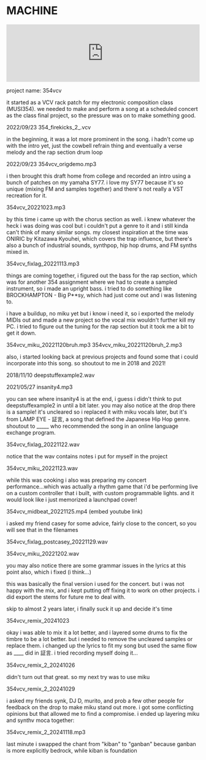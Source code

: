 # MACHINE

<div class="iframe-container">
<iframe width="100%" src="https://www.youtube.com/embed/9NJ-IPyb-TI?si=WpvwFKhcV7lc0poV" title="YouTube video player" frameborder="0" allow="accelerometer; autoplay; clipboard-write; encrypted-media; gyroscope; picture-in-picture; web-share" referrerpolicy="strict-origin-when-cross-origin" allowfullscreen></iframe>
</div>

project name: 354vcv

it started as a VCV rack patch for my electronic composition class (MUSI354). we
needed to make and perform a song at a scheduled concert as the class final
project, so the pressure was on to make something good.

2022/09/23
354_firekicks_2_.vcv

in the beginning, it was a lot more prominent in the song.
i hadn't come up with the intro yet, just the cowbell refrain thing and
eventually a verse melody and the rap section drum loop

2022/09/23
354vcv_origdemo.mp3

i then brought this draft home from college and recorded an intro using a bunch
of patches on my yamaha SY77. i love my SY77 because it's so unique
(mixing FM and samples together) and there's not really a VST recreation for it.

354vcv_20221023.mp3

by this time i came up with the chorus section as well. i knew whatever the heck
i was doing was cool but i couldn't put a genre to it and i still kinda can't
think of many similar songs. my closest inspiration at the time was ONIRIC
by Kitazawa Kyouhei, which covers the trap influence, but there's also a bunch
of industrial sounds, synthpop, hip hop drums, and FM synths mixed in.

354vcv_fixlag_20221113.mp3

things are coming together, i figured out the bass for the rap section, which
was for another 354 assignment where we had to create a sampled instrument, so
i made an upright bass. i tried to do something like BROCKHAMPTON - Big P**sy,
which had just come out and i was listening to.

i have a buildup, no miku yet but i know i need it, so i exported the melody
MIDIs out and made a new project so the vocal mix wouldn't further kill my PC.
i tried to figure out the tuning for the rap section but it took me a bit to get
it down.

354vcv_miku_20221120bruh.mp3
354vcv_miku_20221120bruh_2.mp3

also, i started looking back at previous projects and found some that i could
incorporate into this song. so shoutout to me in 2018 and 2021!

2018/11/10
deepstuffexample2.wav

2021/05/27
insanity4.mp3

you can see where insanity4 is at the end, i guess i didn't think to put
deepstuffexample2 in until a bit later. you may also notice at the drop there
is a sample! it's uncleared so i replaced it with miku vocals later, but it's
from LAMP EYE - 証言, a song that defined the Japanese Hip Hop genre. shoutout
to _____ who recommended the song in an online language exchange program.

354vcv_fixlag_20221122.wav

notice that the wav contains notes i put for myself in the project

354vcv_miku_20221123.wav

while this was cooking i also was preparing my concert performance...which was
actually a rhythm game that i'd be performing live on a custom controller that
i built, with custom programmable lights. and it would look like i just
memorized a launchpad cover!

354vcv_midbeat_20221125.mp4 (embed youtube link)

i asked my friend casey for some advice, fairly close to the concert,
so you will see that in the filenames

354vcv_fixlag_postcasey_20221129.wav

354vcv_miku_20221202.wav

you may also notice there are some grammar issues in the lyrics at this point
also, which i fixed (i think...)

this was basically the final version i used for the concert. but i was not happy
with the mix, and i kept putting off fixing it to work on other projects. i did
export the stems for future me to deal with.

skip to almost 2 years later, i finally suck it up and decide it's time

354vcv_remix_20241023

okay i was able to mix it a lot better, and i layered some drums to fix the
timbre to be a lot better. but i needed to remove the uncleared samples or
replace them. i changed up the lyrics to fit my song but used the same flow as
____ did in 証言. i tried recording myself doing it...

354vcv_remix_2_20241026

didn't turn out that great. so my next try was to use miku

354vcv_remix_2_20241029

i asked my friends synk, DJ D, murito, and prob a few other people for feedback
on the drop to make miku stand out more. i got some conflicting opinions but
that allowed me to find a compromise. i ended up layering miku and synthv moca
together:

354vcv_remix_2_20241118.mp3

last minute i swapped the chant from "kiban" to "ganban" because ganban is more
explicitly bedrock, while kiban is foundation

